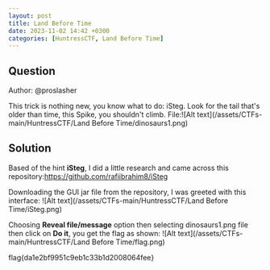```yaml
---
layout: post
title: Land Before Time
date: 2023-11-02 14:42 +0300
categories: [HuntressCTF, Land Before Time]
---
```

## Question
Author: @proslasher

This trick is nothing new, you know what to do: iSteg. Look for the tail that's older than time, this Spike, you shouldn't climb.
File:![Alt text](/assets/CTFs-main/HuntressCTF/Land Before Time/dinosaurs1.png)

## Solution
Based of the hint **iSteg**, I did a little research and came across this repository:https://github.com/rafiibrahim8/iSteg

Downloading the GUI jar file from the repository, I was greeted with this interface:
![Alt text](/assets/CTFs-main/HuntressCTF/Land Before Time/iSteg.png)

Choosing **Reveal file/message** option then selecting dinosaurs1.png file then click on **Do it**, you get the flag as shown:
![Alt text](/assets/CTFs-main/HuntressCTF/Land Before Time/flag.png)


flag{da1e2bf9951c9eb1c33b1d2008064fee}